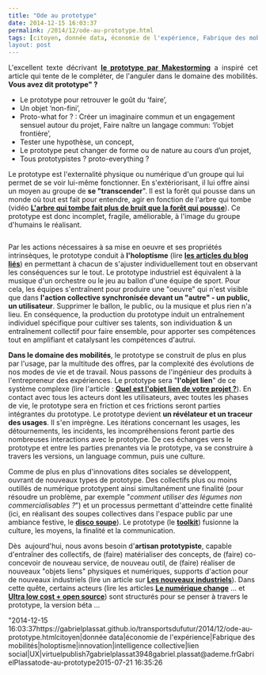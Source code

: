 ```yaml
---
title: "Ode au prototype"
date: 2014-12-15 16:03:37
permalink: /2014/12/ode-au-prototype.html
tags: [citoyen, donnée data, économie de l'expérience, Fabrique des mobilités, holoptisme, innovation, intelligence collective, lien social, UX, virtuel]
layout: post
---
```


<p style="text-align: justify">L'excellent texte décrivant <a href="http://makestorming.com/salon/vous-avez-dit-prototype" target="_blank"><strong>le prototype par Makestorming</strong></a> a inspiré cet article qui tente de le compléter, de l'anguler dans le domaine des mobilités. <strong>Vous avez dit prototype" ?</strong></p> <ul style=""text-align: justify""> <li>Le prototype pour retrouver le goût du ‘faire’,</li> <li>Un objet ‘non-fini’,</li> <li>Proto-what for ? : Créer un imaginaire commun et un engagement sensuel autour du projet, Faire naître un langage commun: ‘l’objet frontière’,</li> <li>Tester une hypothèse, un concept,</li> <li>Le prototype peut changer de forme ou de nature au cours d’un projet,</li> <li>Tous prototypistes ? proto-everything ?</li> </ul> <p style=""text-align: justify"">Le prototype est l'externalité physique ou numérique d'un groupe qui lui permet de se voir lui-même fonctionner. En s'extériorisant, il lui offre ainsi un moyen au groupe de <strong>se "transcender</strong>". Il est la forêt qui pousse dans un monde où tout est fait pour entendre, agir en fonction de l'arbre qui tombe (vidéo <a href=""http://noubel.fr/conferences/#quand_l8217arbre_qui_tombe_fait_plus_de_bruit_que_la_fort_qui_pousse8230"" target=""_blank""><strong>L'arbre qui tombe fait plus de bruit que la forêt qui pousse</strong></a>). Ce prototype est donc incomplet, fragile, améliorable, à l'image du groupe d'humains le réalisant.</p> <p><a class=""asset-img-link"" href="https://gabrielplassat.github.io/transportsdufutur/wp-content/uploads/sites/6/old/6a0120a66d2ad4970b01b8d0a991ff970c-pi.jpg""><img alt=""Foret pousse compr"" border=""0"" class=""asset  asset-image at-xid-6a0120a66d2ad4970b01b8d0a991ff970c img-responsive"" src=""/wp-content/uploads/sites/6/old/6a0120a66d2ad4970b01b8d0a991ff970c-800wi.jpg"" style=""margin-left: automargin-right: auto"" title=""Foret pousse compr"" /></a></p>   <!--more-->  <p style=""text-align: justify"">Par les actions nécessaires à sa mise en oeuvre et ses propriétés intrinsèques, le prototype conduit à <strong>l'holoptisme</strong> (lire <a href="https://gabrielplassat.github.io/transportsdufutur/?s=holoptisme"" target=""_blank""><strong>les articles du blog liés</strong></a>) en permettant à chacun de s'ajuster individuellement tout en observant les conséquences sur le tout. Le prototype industriel est équivalent à la musique d'un orchestre ou le jeu au ballon d'une équipe de sport. Pour cela, les équipes s'entraînent pour produire une "oeuvre" qui n'est visible que dans <strong>l'action collective synchronisée devant un "autre" - un public, un utilisateur</strong>. Supprimer le ballon, le public, ou la musique et plus rien n'a lieu. En conséquence, la production du prototype induit un entraînement individuel spécifique pour cultiver ses talents, son individuation & un entraînement collectif pour faire ensemble, pour apporter ses compétences tout en amplifiant et catalysant les compétences d'autrui. </p> <p style=""text-align: justify""><strong>Dans le domaine des mobilités</strong>, le prototype se construit de plus en plus par l'usage, par la multitude des offres, par la complexité des évolutions de nos modes de vie et de travail. Nous passons de l'ingénieur des produits à l'entrepreneur des expériences. Le prototype sera "<strong>l'objet lien</strong>" de ce système complexe (lire l'article : <a href="https://gabrielplassat.github.io/transportsdufutur/2013/09/quel-est-lobjet-lien-de-votre-projet-la-peur-la-proie-ou-lart-.html"" target=""_blank""><strong>Quel est l'objet lien de votre projet ?</strong></a>). En contact avec tous les acteurs dont les utilisateurs, avec toutes les phases de vie, le prototype sera en friction et ces frictions seront parties intégrantes du prototype. Le prototype devient <strong>un révélateur et un traceur des usages</strong>. Il s'en imprègne. Les itérations concernant les usages, les détournements, les incidents, les incompréhensions feront partie des nombreuses interactions avec le prototype. De ces échanges vers le prototype et entre les parties prenantes via le prototype, va se construire à travers les versions, un language commun, puis une culture.</p> <p style=""text-align: justify"">Comme de plus en plus d'innovations dites sociales se développent, ouvrant de nouveaux types de prototype. Des collectifs plus ou moins outillés de numérique prototypent ainsi simultanément une finalité (pour résoudre un problème, par exemple "<em>comment utiliser des légumes non commercialisables ?</em>") et un processus permettant d'atteindre cette finalité (ici, en réalisant des soupes collectives dans l'espace public par une ambiance festive, le <a href=""http://discosoupe.org/"" target=""_blank""><strong>disco soupe</strong></a>). Le prototype (le <a href=""http://discosoupe.org/toolkit/"" target=""_blank""><strong>toolkit</strong></a>) fusionne la culture, les moyens, la finalité et la communication.</p> <p style=""text-align: justify"">Dès  aujourd'hui, nous avons besoin d'<strong>artisan prototypiste</strong>, capable d'entraîner des collectifs, de (faire) matérialiser des concepts, de (faire) co-concevoir de nouveau service, de nouveau outil, de (faire) réaliser de nouveaux "objets liens" physiques et numériques, supports d'action pour de nouveaux industriels (lire un article sur <a href="https://gabrielplassat.github.io/transportsdufutur/2014/10/ne-plus-vouloir-decider-mais-permettre-simplifier-rendre-possible.html"" target=""_blank""><strong>Les nouveaux industriels</strong></a>). Dans cette quête, certains acteurs (lire les articles <a href="https://gabrielplassat.github.io/transportsdufutur/2012/08/le-numerique-change-les-modes-de-production-des-objets-et-potentiellement-nos-relations-a-ces-objets.html"" target=""_blank""><strong>Le numérique change</strong></a> ... et <a href="https://gabrielplassat.github.io/transportsdufutur/2011/05/ultra-low-cost-open-source-la-voie-.html"" target=""_blank""><strong>Ultra low cost + open source</strong></a>) sont structurés pour se penser à travers le prototype, la version béta ...</p>"2014-12-15 16:03:37https://gabrielplassat.github.io/transportsdufutur/2014/12/ode-au-prototype.htmlcitoyen|donnée data|économie de l'expérience|Fabrique des mobilités|holoptisme|innovation|intelligence collective|lien social|UX|virtuelpublish7gabrielplassat3948gabriel.plassat@ademe.frGabrielPlassatode-au-prototype2015-07-21 16:35:26
